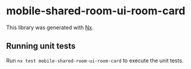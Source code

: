 # mobile-shared-room-ui-room-card

This library was generated with [Nx](https://nx.dev).

## Running unit tests

Run `nx test mobile-shared-room-ui-room-card` to execute the unit tests.
